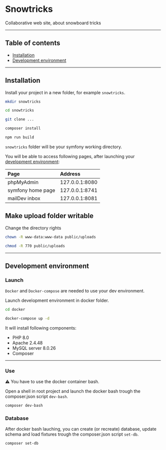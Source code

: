 # Snowtricks

Collaborative web site, about snowboard tricks

* * *

## Table of contents

-   [Installation](#installation)
-   [Development environment](#development-environment)

* * *

## Installation

Install your project in a new folder, for example `snowtricks`.

```bash
mkdir snowtricks

cd snowtricks

git clone ...

composer install

npm run build
```

`snowtricks` folder will be your symfony working directory.

You will be able to access following pages, after launching your [development environment](#development-environment):

| Page              | Address        |
| :---------------- | :------------- |
| phpMyAdmin        | 127.0.0.1:8080 |
| symfony home page | 127.0.0.1:8741 |
| mailDev inbox     | 127.0.0.1:8081 |

## Make upload folder writable

Change the directory rights

```bash
chown -R www-data:www-data public/uploads

chmod -R 770 public/uploads
```

* * *

## Development environment

### Launch

`Docker` and `Docker-compose` are needed to use your dev environment.

Launch development environment in docker folder.

```bash
cd docker

docker-compose up -d
```

It will install following components:

-   PHP 8.0
-   Apache 2.4.48
-   MySQL server 8.0.26
-   Composer

* * *

### Use

:warning: You have to use the docker container bash.

Open a shell in root project and launch the docker bash trough the composer.json script `dev-bash`.

```bash
composer dev-bash
```

### Database

After docker bash lauching, you can create (or recreate) database, update schema and load fixtures trough the composer.json script `set-db`.

```bash
composer set-db
```
